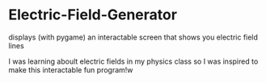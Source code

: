 # Electric-Field-Generator
displays (with pygame) an interactable screen that shows you electric field lines

I was learning aboult electric fields in my physics class so I was inspired to make this interactable fun program!w
